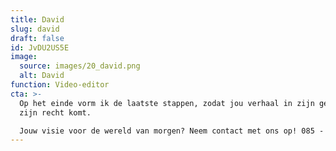 ```yaml
---
title: David
slug: david
draft: false
id: JvDU2US5E
image:
  source: images/20_david.png
  alt: David
function: Video-editor
cta: >-
  Op het einde vorm ik de laatste stappen, zodat jou verhaal in zijn geheel tot
  zijn recht komt.

  Jouw visie voor de wereld van morgen? Neem contact met ons op! 085 - 273 8331
---
```

